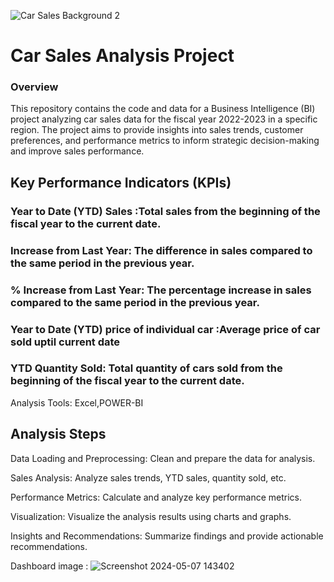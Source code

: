 ![Car Sales Background 2](https://github.com/Sherin1998/powerbi_dashboard_carsales/assets/75293746/df5fee91-7b99-4e11-8063-9318e6056a44)
# Car Sales Analysis Project

### Overview

This repository contains the code and data for a Business Intelligence (BI) project analyzing car sales data for the fiscal year 2022-2023 in a specific region. The project aims to provide insights into sales trends, customer preferences, and performance metrics to inform strategic decision-making and improve sales performance.

## Key Performance Indicators (KPIs)
### Year to Date (YTD) Sales  :Total sales from the beginning of the fiscal year to the current date.

### Increase from Last Year: The difference in sales compared to the same period in the previous year.

### % Increase from Last Year: The percentage increase in sales compared to the same period in the previous year.

###  Year to Date (YTD) price of individual car  :Average price of car sold uptil current date

### YTD Quantity Sold: Total quantity of cars sold from the beginning of the fiscal year to the current date.


Analysis Tools: Excel,POWER-BI


## Analysis Steps

Data Loading and Preprocessing: Clean and prepare the data for analysis.

Sales Analysis: Analyze sales trends, YTD sales, quantity sold, etc.

Performance Metrics: Calculate and analyze key performance metrics.

Visualization: Visualize the analysis results using charts and graphs.

Insights and Recommendations: Summarize findings and provide actionable recommendations.



Dashboard image : ![Screenshot 2024-05-07 143402](https://github.com/Sherin1998/powerbi_dashboard_carsales/assets/75293746/82367079-b304-42ea-a52e-57b8371e8507)

